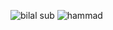 ![bilal sub](https://user-images.githubusercontent.com/86198660/125586712-4ada5474-dd3a-429f-aa7a-1c37b411dd9f.PNG)
![hammad](https://user-images.githubusercontent.com/86198660/125586812-c592d32a-7436-4854-9693-7ac4e1723681.PNG)
